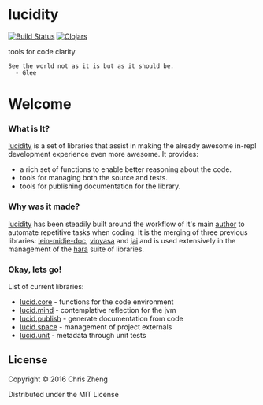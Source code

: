 # lucidity

[![Build Status](https://travis-ci.org/zcaudate/lucidity.png?branch=master)](https://travis-ci.org/tahto/lucidity)
[![Clojars](https://img.shields.io/clojars/v/zcaudate/lucid.svg)](https://clojars.org/zcaudate/lucid)

tools for code clarity

    See the world not as it is but as it should be.
	  - Glee

# Welcome

### What is It?

[lucidity](https://github.com/zcaudate/lucidity) is a set of libraries that assist in making the already awesome in-repl development experience even more awesome. It provides:

- a rich set of functions to enable better reasoning about the code.
- tools for managing both the source and tests.
- tools for publishing documentation for the library.

### Why was it made?

[lucidity](https://github.com/zcaudate/lucidity) has been steadily built around the workflow of it's main [author](https://github.com/zcaudate) to automate repetitive tasks when coding. It is the merging of three previous libraries: [lein-midje-doc](https://github.com/zcaudate/lein-midje-doc), [vinyasa](https://github.com/zcaudate/vinyasa) and [jai](https://github.com/zcaudate/jai) and is used extensively in the management of the [hara](https://github.com/zcaudate/hara) suite of libraries.

### Okay, lets go!

List of current libraries:

- [lucid.core](http://docs.caudate.me/lucidity/lucid-core.html) - functions for the code environment
- [lucid.mind](http://docs.caudate.me/lucidity/lucid-mind.html) - contemplative reflection for the jvm
- [lucid.publish](http://docs.caudate.me/lucidity/lucid-publish.html) - generate documentation from code
- [lucid.space](http://docs.caudate.me/lucidity/lucid-space.html) - management of project externals
- [lucid.unit](http://docs.caudate.me/lucidity/lucid-unit.html) - metadata through unit tests

## License

Copyright © 2016 Chris Zheng

Distributed under the MIT License
